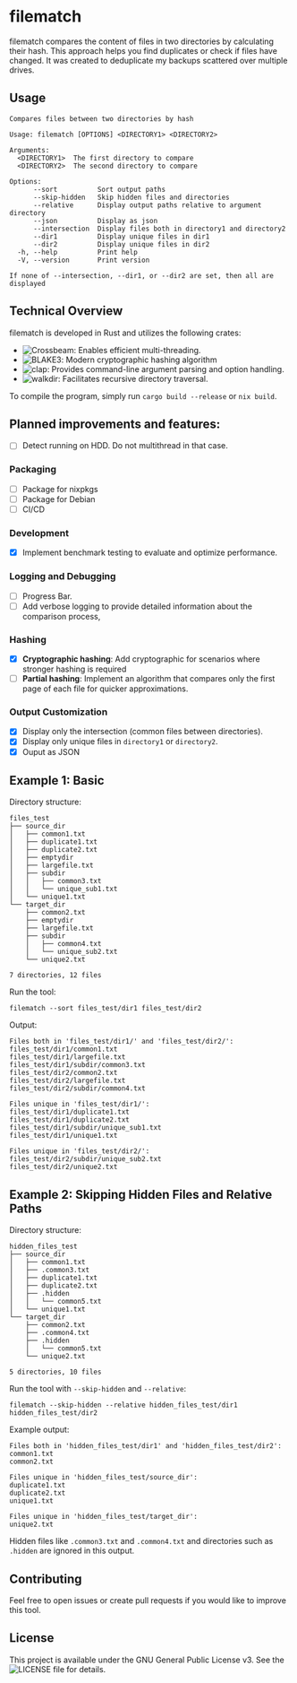 # filematch

filematch compares the content of files in two directories by calculating their hash. This approach helps you find duplicates or check if files have changed. It was created to deduplicate my backups scattered over multiple drives.

## Usage

```
Compares files between two directories by hash

Usage: filematch [OPTIONS] <DIRECTORY1> <DIRECTORY2>

Arguments:
  <DIRECTORY1>  The first directory to compare
  <DIRECTORY2>  The second directory to compare

Options:
      --sort          Sort output paths
      --skip-hidden   Skip hidden files and directories
      --relative      Display output paths relative to argument directory
      --json          Display as json
      --intersection  Display files both in directory1 and directory2
      --dir1          Display unique files in dir1
      --dir2          Display unique files in dir2
  -h, --help          Print help
  -V, --version       Print version

If none of --intersection, --dir1, or --dir2 are set, then all are displayed
```

## Technical Overview

filematch is developed in Rust and utilizes the following crates:

- ![Crossbeam](https://github.com/crossbeam-rs/crossbeam): Enables efficient multi-threading.
- ![BLAKE3](https://github.com/BLAKE3-team/BLAKE3): Modern cryptographic hashing algorithm
- ![clap](https://github.com/clap-rs/clap): Provides command-line argument parsing and option handling.
- ![walkdir](https://github.com/BurntSushi/walkdir): Facilitates recursive directory traversal.

To compile the program, simply run `cargo build --release` or `nix build`.

## Planned improvements and features:
- [ ] Detect running on HDD. Do not multithread in that case.

### Packaging
- [ ] Package for nixpkgs
- [ ] Package for Debian
- [ ] CI/CD

### Development 
- [x] Implement benchmark testing to evaluate and optimize performance.

### Logging and Debugging
- [ ] Progress Bar.
- [ ] Add verbose logging to provide detailed information about the comparison process, 

### Hashing
- [x] **Cryptographic hashing**: Add cryptographic for scenarios where stronger hashing is required
- [ ] **Partial hashing**: Implement an algorithm that compares only the first page of each file for quicker approximations.

### Output Customization
- [x] Display only the intersection (common files between directories).
- [x] Display only unique files in `directory1` or `directory2`.
- [x] Ouput as JSON

## Example 1: Basic
Directory structure:
```
files_test
├── source_dir
│   ├── common1.txt
│   ├── duplicate1.txt
│   ├── duplicate2.txt
│   ├── emptydir
│   ├── largefile.txt
│   ├── subdir
│   │   ├── common3.txt
│   │   └── unique_sub1.txt
│   └── unique1.txt
└── target_dir
    ├── common2.txt
    ├── emptydir
    ├── largefile.txt
    ├── subdir
    │   ├── common4.txt
    │   └── unique_sub2.txt
    └── unique2.txt

7 directories, 12 files
```
Run the tool:
```
filematch --sort files_test/dir1 files_test/dir2
```
Output: 
```
Files both in 'files_test/dir1/' and 'files_test/dir2/':
files_test/dir1/common1.txt
files_test/dir1/largefile.txt
files_test/dir1/subdir/common3.txt
files_test/dir2/common2.txt
files_test/dir2/largefile.txt
files_test/dir2/subdir/common4.txt

Files unique in 'files_test/dir1/':
files_test/dir1/duplicate1.txt
files_test/dir1/duplicate2.txt
files_test/dir1/subdir/unique_sub1.txt
files_test/dir1/unique1.txt

Files unique in 'files_test/dir2/':
files_test/dir2/subdir/unique_sub2.txt
files_test/dir2/unique2.txt
```

## Example 2: Skipping Hidden Files and Relative Paths
Directory structure:
```
hidden_files_test
├── source_dir
│   ├── common1.txt
│   ├── .common3.txt
│   ├── duplicate1.txt
│   ├── duplicate2.txt
│   ├── .hidden
│   │   └── common5.txt
│   └── unique1.txt
└── target_dir
    ├── common2.txt
    ├── .common4.txt
    ├── .hidden
    │   └── common5.txt
    └── unique2.txt

5 directories, 10 files
```
Run the tool with `--skip-hidden` and `--relative`:
```
filematch --skip-hidden --relative hidden_files_test/dir1 hidden_files_test/dir2
```
Example output:
```
Files both in 'hidden_files_test/dir1' and 'hidden_files_test/dir2':
common1.txt
common2.txt

Files unique in 'hidden_files_test/source_dir':
duplicate1.txt
duplicate2.txt
unique1.txt

Files unique in 'hidden_files_test/target_dir':
unique2.txt
```
Hidden files like `.common3.txt` and `.common4.txt` and directories such as `.hidden` are ignored in this output.

## Contributing
Feel free to open issues or create pull requests if you would like to improve this tool.

## License
This project is available under the GNU General Public License v3. See the ![LICENSE](https://github.com/Parrot7483/filematch/blob/main/LICENSE) file for details.
